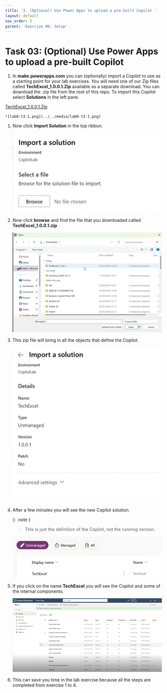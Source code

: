 ```yaml
---
title: '3. (Optional) Use Power Apps to upload a pre-built Copilot '
layout: default
nav_order: 3
parent: 'Exercise 00: Setup'
---
```


# Task 03: (Optional) Use Power Apps to upload a pre-built Copilot 

1.	In **make.powerapps.com** you can (optionally) import a Copilot to use as a starting point for your lab exercises. You will need one of our Zip files called **TechExcel_1.0.0.1.Zip** available as a separate download. You can download the .zip file from the root of this repo. To import this Copilot select **Solutions** in the left pane.

<a href="https://github.com/microsoft/TechExcel-Designing-your-own-copilot-using-copilot-studio/blob/main/TechExcel_1_0_0_1.zip">TechExcel_1.0.0.1.Zip<a>


    ![lab0-t3-1.png](../../media/lab0-t3-1.png) 

1.	Now click **Import Solution** in the top ribbon.

    ![lab0-t3-2.png](../../media/lab0-t3-2.png) 

1.	Now click **browse** and find the file that you downloaded called **TechExcel_1.0.0.1.zip**

    ![lab0-t3-3.png](../../media/lab0-t3-3.png) 

1.	This zip file will bring in all the objects that define the Copilot.

    ![lab0-t3-4.png](../../media/lab0-t3-4.png) 

1.	After a few minutes you will see the new Copilot solution. 

    {: .note }
    > This is just the defintiion of the Copilot, not the running version.

    ![lab0-t3-5.png](../../media/lab0-t3-5.png) 

1.	If you click on the name **TechExcel** you will see the Copilot and some of the internal components.

    ![lab0-t3-6.png](../../media/lab0-t3-6.png) 

1.	This can save you time in the lab exercise because all the steps are completed from exercise 1 to 4.
